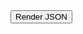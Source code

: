 <html>
<head>
<script type="text/javascript">
	function hello() {
		$.ajax(
			{
				type: "GET",
				url : "https://adfk9kd4t1.execute-api.us-east-1.amazonaws.com/api",
				crossDomain : true,
				contentType: "application/json",
				success: function(data, status){
					dataMahasiswa = JSON.parse(data.body)
					$('#jsonTable').css("visibility", "visible").css("border", "1px solid green");
					$('#jsonTableContent').html("");
					var rows = "";
					
					for (var counter = 0; counter < dataMahasiswa.length; counter++) {
						console.log(dataMahasiswa[counter])
						rows = rows + "<tr><td>" + dataMahasiswa[counter][0] + "</td><td>" + dataMahasiswa[counter][1] + "</td></tr>";
					}
					$('#jsonTableContent').html(rows);
					$('th').css("border", "1px solid green");
				}
			}
		)
	}
</script>
<script src="https://code.jquery.com/jquery-3.1.1.min.js" type="text/javascript"></script>
</head>
<body>
	<input type="button" value="Render JSON" id="Render JSON" onclick="return hello();"/>
	<br/>
	<table id="jsonTable" style="visibility:hidden">
		<thead>
			<tr>
				<!-- The JSON downloaded from the URL above provides four attributes.-->
				<th>NIP</th>
				<th>Nama</th>
			</tr>
		</thead>
		<tbody id="jsonTableContent" ></tbody>
	</table>
</body>
</html>
